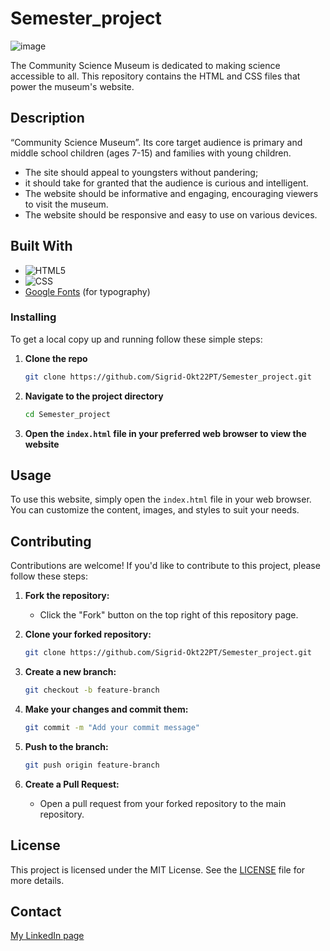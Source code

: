 # Semester_project
![image](https://semesterproject-sigrid.netlify.app/assets/images/Skjermbilde%202025-03-09%20084313.png)

The Community Science Museum is dedicated to making science accessible to all. This repository contains the HTML and CSS files that power the museum's website.


## Description
“Community Science Museum”. Its core target audience is primary and middle school children (ages 7-15) and families with young children. 

- The site should appeal to youngsters without pandering;
- it should take for granted that the audience is curious and           intelligent.
- The website should be informative and engaging, encouraging viewers to visit the museum.
- The website should be responsive and easy to use on various devices.


## Built With

- ![HTML5](https://img.shields.io/badge/html5-%23E34F26.svg?style=for-the-badge&logo=html5&logoColor=white)
- ![CSS](https://img.shields.io/badge/css3-%231572B6.svg?style=for-the-badge&logo=css3&logoColor=white)
- [Google Fonts](https://fonts.google.com/) (for typography)


### Installing

To get a local copy up and running follow these simple steps:

1. **Clone the repo**
    ```sh
    git clone https://github.com/Sigrid-Okt22PT/Semester_project.git
    ```

2. **Navigate to the project directory**
    ```sh
    cd Semester_project
    ```

3. **Open the `index.html` file in your preferred web browser to view the website**


## Usage

To use this website, simply open the `index.html` file in your web browser. You can customize the content, images, and styles to suit your needs.

## Contributing

Contributions are welcome! If you'd like to contribute to this project, please follow these steps:

1. **Fork the repository:**
    - Click the "Fork" button on the top right of this repository page.

2. **Clone your forked repository:**
    ```sh
    git clone https://github.com/Sigrid-Okt22PT/Semester_project.git
    ```

3. **Create a new branch:**
    ```sh
    git checkout -b feature-branch
    ```

4. **Make your changes and commit them:**
    ```sh
    git commit -m "Add your commit message"
    ```

5. **Push to the branch:**
    ```sh
    git push origin feature-branch
    ```

6. **Create a Pull Request:**
    - Open a pull request from your forked repository to the main repository.

## License

This project is licensed under the MIT License. See the [LICENSE](LICENSE) file for more details.

## Contact

[My LinkedIn page](https://www.linkedin.com/in/sigrid-johanne-husev%C3%A5g-132513a5/)